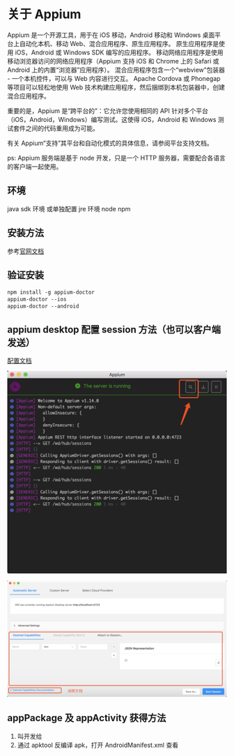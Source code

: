 # 关于 Appium

Appium 是一个开源工具，用于在 iOS 移动，Android 移动和 Windows 桌面平台上自动化本机、移动 Web、混合应用程序、原生应用程序。
原生应用程序是使用 iOS，Android 或 Windows SDK 编写的应用程序。
移动网络应用程序是使用移动浏览器访问的网络应用程序（Appium 支持 iOS 和 Chrome 上的 Safari 或 Android 上的内置“浏览器”应用程序）。
混合应用程序包含一个“webview”包装器 - 一个本机控件，可以与 Web 内容进行交互。
Apache Cordova 或 Phonegap 等项目可以轻松地使用 Web 技术构建应用程序，然后捆绑到本机包装器中，创建混合应用程序。

重要的是，Appium 是“跨平台的”：它允许您使用相同的 API 针对多个平台（iOS，Android，Windows）编写测试。这使得 iOS，Android 和 Windows 测试套件之间的代码重用成为可能。

有关 Appium“支持”其平台和自动化模式的具体信息，请参阅平台支持文档。

ps: Appium 服务端是基于 node 开发，只是一个 HTTP 服务器，需要配合各语言的客户端一起使用。

## 环境

java sdk 环境 或单独配置 jre 环境
node
npm

## 安装方法

参考[官网文档](http://appium.io/docs/en/about-appium/getting-started/index.html#getting-started)

## 验证安装

```shell
npm install -g appium-doctor
appium-doctor --ios
appium-doctor --android
```

## appium desktop 配置 session 方法（也可以客户端发送）

[配置文档](http://appium.io/docs/en/writing-running-appium/caps/index.html)

![inspector session](img/desktop1.png)

![setting](img/desktop2.jpg)

## appPackage 及 appActivity 获得方法

1. 叫开发给
2. 通过 apktool 反编译 apk，打开 AndroidManifest.xml 查看
